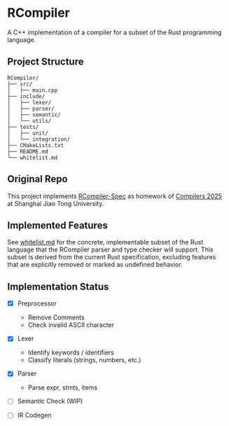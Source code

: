# RCompiler

A C++ implementation of a compiler for a subset of the Rust programming language.

## Project Structure

```
RCompiler/
├── src/
│   ├── main.cpp
├── include/
│   ├── lexer/
│   ├── parser/
│   ├── semantic/
│   └── utils/
├── tests/
│   ├── unit/
│   └── integration/
├── CMakeLists.txt
├── README.md
└── whitelist.md
```

## Original Repo

This project implements [RCompiler-Spec](https://github.com/peterzheng98/RCompiler-Spec/) as homework of [Compilers 2025](https://ipads.se.sjtu.edu.cn/courses/compilers/index.shtml) at Shanghai Jiao Tong University.

## Implemented Features

See [whitelist.md](whitelist.md) for the concrete, implementable subset of the Rust language that the RCompiler parser and type checker will support. This subset is derived from the current Rust specification, excluding features that are explicitly removed or marked as undefined behavior.

## Implementation Status

- [x] Preprocessor
    - Remove Comments
    - Check invalid ASCII character

- [x] Lexer
    - Identify keywords / identifiers
    - Classify literals (strings, numbers, etc.)

- [x] Parser
    - Parse expr, stmts, items

- [ ] Semantic Check (WIP)

- [ ] IR Codegen